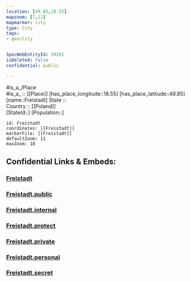```yaml
---
location: [49.85,18.55] 
mapzoom: [7,12] 
mapmarker: city 
type: City
tags:
- geo/City


SpocWebEntityId: 30261
isDeleted: false
confidential: public

---
```

#is_a_/Place  
#is_a_ :: [[Place]] 
[has_place_longitude::18.55] 
[has_place_latitude::49.85] 
[name::Freistadt] 
State ::  
Country :: [[Poland]]  
[StateId::] 
[Population::] 



```leaflet
id: Freistadt
coordinates: [[Freistadt]] 
markerFile: [[Freistadt]] 
defaultZoom: 11 
maxZoom: 18
```


## Confidential Links & Embeds: 

### [Freistadt](/_Standards/Earth/Continent/Europe/Europe~Central/Czech_Republic/regions~Czech_Republic/Moravskoslezský/City/Freistadt.md) 

### [Freistadt.public](/_public/Earth/Continent/Europe/Europe~Central/Czech_Republic/regions~Czech_Republic/Moravskoslezský/City/Freistadt.public.md) 

### [Freistadt.internal](/_internal/Earth/Continent/Europe/Europe~Central/Czech_Republic/regions~Czech_Republic/Moravskoslezský/City/Freistadt.internal.md) 

### [Freistadt.protect](/_protect/Earth/Continent/Europe/Europe~Central/Czech_Republic/regions~Czech_Republic/Moravskoslezský/City/Freistadt.protect.md) 

### [Freistadt.private](/_private/Earth/Continent/Europe/Europe~Central/Czech_Republic/regions~Czech_Republic/Moravskoslezský/City/Freistadt.private.md) 

### [Freistadt.personal](/_personal/Earth/Continent/Europe/Europe~Central/Czech_Republic/regions~Czech_Republic/Moravskoslezský/City/Freistadt.personal.md) 

### [Freistadt.secret](/_secret/Earth/Continent/Europe/Europe~Central/Czech_Republic/regions~Czech_Republic/Moravskoslezský/City/Freistadt.secret.md)

